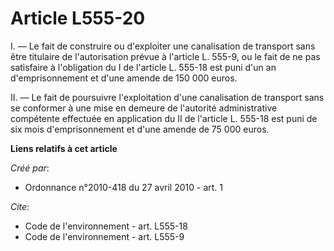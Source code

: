# Article L555-20

I. ― Le fait de construire ou d'exploiter une canalisation de transport sans être titulaire de l'autorisation prévue à
l'article L. 555-9, ou le fait de ne pas satisfaire à l'obligation du I de l'article L. 555-18 est puni d'un an
d'emprisonnement et d'une amende de 150 000 euros. 

II. ― Le fait de poursuivre l'exploitation d'une canalisation de transport sans se conformer à une mise en demeure de
l'autorité administrative compétente effectuée en application du II de l'article L. 555-18 est puni de six mois
d'emprisonnement et d'une amende de 75 000 euros.

**Liens relatifs à cet article**

_Créé par_:

  - Ordonnance n°2010-418  du 27 avril 2010 - art. 1

_Cite_:

  - Code de l'environnement - art. L555-18
  - Code de l'environnement - art. L555-9
